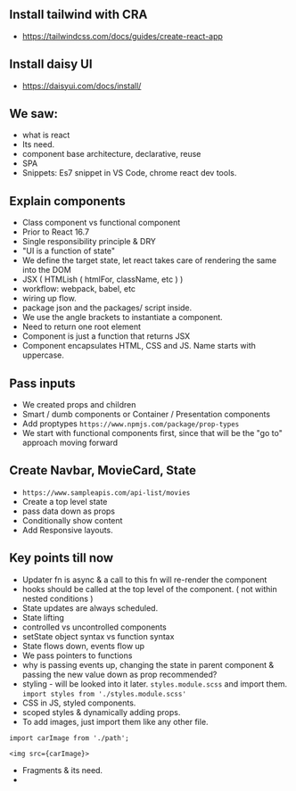 ## Install tailwind with CRA

- https://tailwindcss.com/docs/guides/create-react-app

## Install daisy UI

- https://daisyui.com/docs/install/

## We saw:

- what is react
- Its need.
- component base architecture, declarative, reuse
- SPA
- Snippets: Es7 snippet in VS Code, chrome react dev tools.

## Explain components

- Class component vs functional component
- Prior to React 16.7
- Single responsibility principle & DRY
- "UI is a function of state"
- We define the target state, let react takes care of rendering the same into the DOM
- JSX ( HTMLish ( htmlFor, className, etc ) )
- workflow: webpack, babel, etc
- wiring up flow.
- package json and the packages/ script inside.
- We use the angle brackets to instantiate a component.
- Need to return one root element
- Component is just a function that returns JSX
- Component encapsulates HTML, CSS and JS. Name starts with uppercase.

## Pass inputs

- We created props and children
- Smart / dumb components or Container / Presentation components
- Add proptypes `https://www.npmjs.com/package/prop-types`
- We start with functional components first, since that will be the "go to" approach moving forward

## Create Navbar, MovieCard, State

- `https://www.sampleapis.com/api-list/movies`
- Create a top level state
- pass data down as props
- Conditionally show content
- Add Responsive layouts.

## Key points till now

- Updater fn is async & a call to this fn will re-render the component
- hooks should be called at the top level of the component. ( not within nested conditions )
- State updates are always scheduled.
- State lifting
- controlled vs uncontrolled components
- setState object syntax vs function syntax
- State flows down, events flow up
- We pass pointers to functions
- why is passing events up, changing the state in parent component & passing the new value down as prop recommended?
- styling - will be looked into it later. `styles.module.scss` and import them.
  `import styles from './styles.module.scss'`
- CSS in JS, styled components.
- scoped styles & dynamically adding props.
- To add images, just import them like any other file.

```
import carImage from './path';

<img src={carImage}>
```

- Fragments & its need.
-
